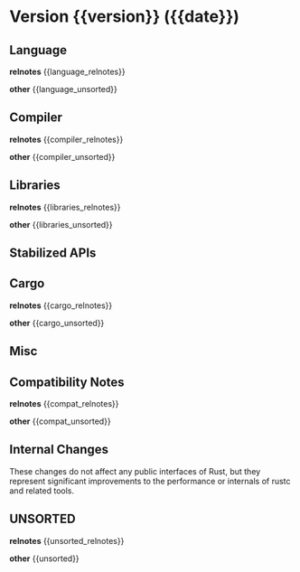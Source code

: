 Version {{version}} ({{date}})
==========================

<a id="{{version}}-Language"></a>

Language
--------
**relnotes**
{{language_relnotes}}

**other**
{{language_unsorted}}

<a id="{{version}}-Compiler"></a>

Compiler
--------
**relnotes**
{{compiler_relnotes}}

**other**
{{compiler_unsorted}}

<a id="{{version}}-Libraries"></a>

Libraries
---------
**relnotes**
{{libraries_relnotes}}

**other**
{{libraries_unsorted}}

<a id="{{version}}-Stabilized-APIs"></a>

Stabilized APIs
---------------

<a id="{{version}}-Cargo"></a>

Cargo
-----
**relnotes**
{{cargo_relnotes}}

**other**
{{cargo_unsorted}}

<a id="{{version}}-Misc"></a>

Misc
----

<a id="{{version}}-Compatibility-Notes"></a>

Compatibility Notes
-------------------
**relnotes**
{{compat_relnotes}}

**other**
{{compat_unsorted}}

<a id="{{version}}-Internal-Changes"></a>

Internal Changes
----------------

These changes do not affect any public interfaces of Rust, but they represent
significant improvements to the performance or internals of rustc and related
tools.

UNSORTED
--------
**relnotes**
{{unsorted_relnotes}}

**other**
{{unsorted}}

